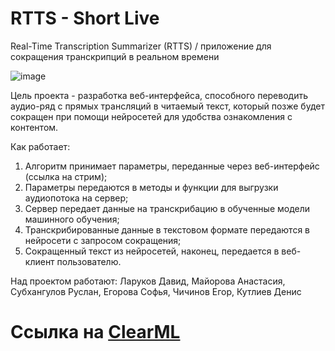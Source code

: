 # RTTS - Short Live
Real-Time Transcription Summarizer (RTTS) / приложение для сокращения транскрипций в реальном времени

 ![image](https://github.com/nicetea9/RTTS/assets/162029704/d0783930-db79-4e57-b0c7-168e8c795537)

Цель проекта - разработка веб-интерфейса, способного переводить аудио-ряд с прямых трансляций в читаемый текст, который позже будет сокращен при помощи нейросетей для удобства ознакомления с контентом.

Как работает:
1) Алгоритм принимает параметры, переданные через веб-интерфейс (ссылка на стрим);
2) Параметры передаются в методы и функции для выгрузки аудиопотока на сервер;
3) Сервер передает данные на транскрибацию в обученные модели машинного обучения;
4) Транскрибированные данные в текстовом формате передаются в нейросети с запросом сокращения;
5) Сокращенный текст из нейросетей, наконец, передается в веб-клиент пользователю.
  

Над проектом работают:
Ларуков Давид,
Майорова Анастасия,
Субхангулов Руслан,
Егорова Софья,
Чичинов Егор,
Кутлиев Денис

# Ссылка на [ClearML](https://app.clear.ml/projects/301eaa1271a24e378b9ae8b3cde3919f/experiments/8e979876278d4392bd4427cc7f188c61/output/execution)
